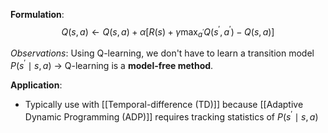 **Formulation**:
$$Q(s,a) \leftarrow Q(s,a) + \alpha \left[ R(s) + \gamma \max_{a^{\prime}} Q(s^{\prime}, a^{\prime}) - Q(s,a) \right]$$

*Observations*: Using Q-learning, we don't have to learn a transition model $P(s^{\prime} \mid s, a)$ -> Q-learning is a **model-free method**.

**Application**:
- Typically use with [[Temporal-difference (TD)]] because [[Adaptive Dynamic Programming (ADP)]] requires tracking statistics of $P(s^{\prime} \mid s, a)$